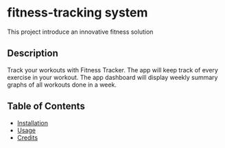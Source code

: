 # fitness-tracking system
This project introduce an innovative fitness solution
<br>
## Description

Track your workouts with Fitness Tracker. The app will keep track of every exercise in your workout. The app dashboard will display weekly summary graphs of all workouts done in a week.
<br>
## Table of Contents

* [Installation](#installation)
* [Usage](#usage)
* [Credits](#credits)
